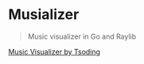 # Musializer

> Music visualizer in Go and Raylib

[Music Visualizer by Tsoding](https://www.youtube.com/watch?v=Xdbk1Pr5WXU)
